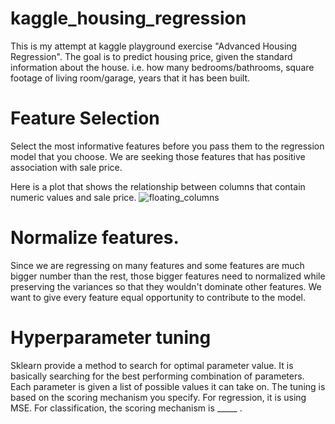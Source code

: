 # kaggle_housing_regression
This is my attempt at kaggle playground exercise "Advanced Housing Regression". The goal is to predict housing price, given the standard information about the house. i.e. how many bedrooms/bathrooms, square footage of living room/garage, years that it has been built.

# Feature Selection
Select the most informative features before you pass them to the regression model that you choose. We are seeking those features that has positive association with sale price.

Here is a plot that shows the relationship between columns that contain numeric values and sale price.
![floating_columns](https://cloud.githubusercontent.com/assets/1633731/22074801/9eb9a3e4-dd77-11e6-8741-1504669a7977.png)


# Normalize features.
Since we are regressing on many features and some features are much bigger number than the rest, those bigger features need to normalized while preserving the variances so that they wouldn't dominate other features. We want to give every feature equal opportunity to contribute to the model.

# Hyperparameter tuning
Sklearn provide a method to search for optimal parameter value. It is basically searching for the best performing combination of parameters. Each parameter is given a list of possible values it can take on. The tuning is based on the scoring mechanism you specify. For regression, it is using MSE. For classification, the scoring mechanism is _____ .
